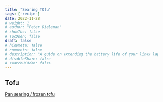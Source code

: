 ```yaml
---
title: "Searing TOfu"
tags: ["recipe"]
date: 2022-11-28
# weight: 1
# author: "Peter Dieleman"
# showToc: false
# TocOpen: false
draft: false
# hidemeta: false
# comments: false
# description: "A guide on extending the battery life of your linux laptop"
# disableShare: false
# searchHidden: false
---
```


## Tofu

[Pan searing / frozen tofu](https://www.youtube.com/watch?v=czf4uNUrwQg)